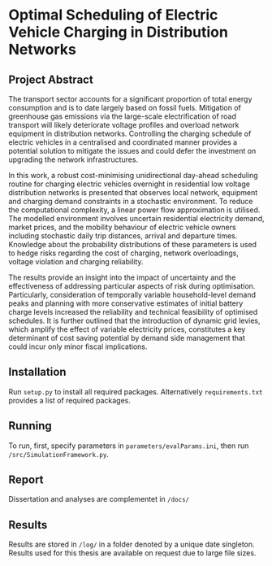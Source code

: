 # Optimal Scheduling of Electric Vehicle Charging in Distribution Networks

## Project Abstract
The transport sector accounts for a significant proportion of total energy consumption and is to date largely based on fossil fuels. Mitigation of greenhouse gas emissions via the large-scale electrification of road transport will likely deteriorate voltage profiles and overload network equipment in distribution networks. Controlling the charging schedule of electric vehicles in a centralised and coordinated manner provides a potential solution to mitigate the issues and could defer the investment on upgrading the network infrastructures.

In this work, a robust cost-minimising unidirectional day-ahead scheduling routine for charging electric vehicles overnight in residential low voltage distribution networks is presented that observes local network, equipment and charging demand constraints in a stochastic environment. To reduce the computational complexity, a linear power flow approximation is utilised. The modelled environment involves uncertain residential electricity demand, market prices, and the mobility behaviour of electric vehicle owners including stochastic daily trip distances, arrival and departure times. Knowledge about the probability distributions of these parameters is used to hedge risks regarding the cost of charging, network overloadings, voltage violation and charging reliability.

The results provide an insight into the impact of uncertainty and the effectiveness of addressing particular aspects of risk during optimisation. Particularly, consideration of temporally variable household-level demand peaks and planning with more conservative estimates of initial battery charge levels increased the reliability and technical feasibility of optimised schedules. It is further outlined that the introduction of dynamic grid levies, which amplify the effect of variable electricity prices, constitutes a key determinant of cost saving potential by demand side management that could incur only minor fiscal implications.

## Installation
Run `setup.py` to install all required packages. Alternatively `requirements.txt` provides a list of required packages.

## Running
To run, first, specify parameters in `parameters/evalParams.ini`, then run `/src/SimulationFramework.py`.

## Report
Dissertation and analyses are complementet in `/docs/`

## Results
Results are stored in `/log/` in a folder denoted by a unique date singleton. Results used for this thesis are available on request due to large file sizes.
